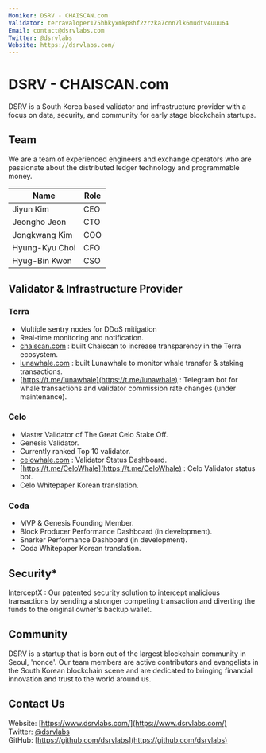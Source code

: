 ```yaml
---
Moniker: DSRV - CHAISCAN.com
Validator: terravaloper175hhkyxmkp8hf2zrzka7cnn7lk6mudtv4uuu64
Email: contact@dsrvlabs.com
Twitter: @dsrvlabs
Website: https://dsrvlabs.com/
---
```


# DSRV - CHAISCAN.com

DSRV is a South Korea based validator and infrastructure provider with a focus on data, security, and community for early stage blockchain startups.

## Team

We are a team of experienced engineers and exchange operators who are passionate about the distributed ledger technology and programmable money. 

| Name            | Role    |
| --------------- | ------- |
| Jiyun Kim       | CEO     |
| Jeongho Jeon    | CTO     |
| Jongkwang Kim   | COO     |
| Hyung-Kyu Choi  | CFO     |
| Hyug-Bin Kwon   | CSO     |

## Validator & Infrastructure Provider

### Terra

* Multiple sentry nodes for DDoS mitigation
* Real-time monitoring and notification.
* [chaiscan.com](https://chaiscan.com) : built Chaiscan to increase transparency in the Terra ecosystem.
* [lunawhale.com](https://lunawhale.com) : built Lunawhale to monitor whale transfer & staking transactions.
* [https://t.me/lunawhale](https://t.me/lunawhale) : Telegram bot for whale transactions and validator commission rate changes (under maintenance).

### Celo

* Master Validator of The Great Celo Stake Off.
* Genesis Validator.
* Currently ranked Top 10 validator.
* [celowhale.com](https://celowhale.com) : Validator Status Dashboard.
* [https://t.me/CeloWhale](https://t.me/CeloWhale) : Celo Validator status bot.
* Celo Whitepaper Korean translation.

### Coda

* MVP & Genesis Founding Member.
* Block Producer Performance Dashboard (in development).
* Snarker Performance Dashboard (in development).
* Coda Whitepaper Korean translation.

## Security*

InterceptX : Our patented security solution to intercept malicious transactions by sending a stronger competing transaction and diverting the funds to the original owner's backup wallet.

## Community

DSRV is a startup that is born out of the largest blockchain community in Seoul, 'nonce'. Our team members are active contributors and evangelists in the South Korean blockchain scene and are dedicated to bringing financial innovation and trust to the world around us.

## Contact Us

Website: [https://www.dsrvlabs.com/](https://www.dsrvlabs.com/)<br>
Twitter: [@dsrvlabs](https://twitter.com/dsrvlabs)<br>
GitHub: [https://github.com/dsrvlabs](https://github.com/dsrvlabs)

